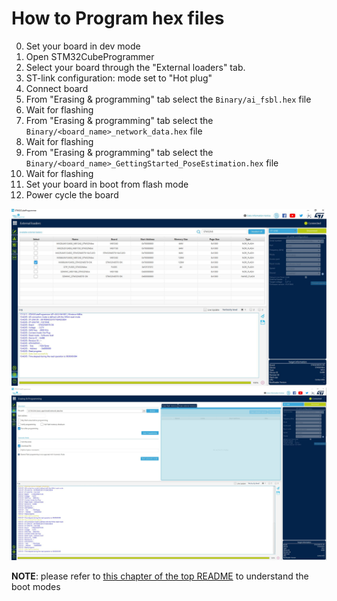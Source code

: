 # How to Program hex files

0. Set your board in dev mode
1. Open STM32CubeProgrammer
2. Select your board through the "External loaders" tab.
3. ST-link configuration: mode set to "Hot plug"
4. Connect board
5. From "Erasing & programming" tab select the `Binary/ai_fsbl.hex` file
6. Wait for flashing
7. From "Erasing & programming" tab select the `Binary/<board_name>_network_data.hex` file
8. Wait for flashing
9. From "Erasing & programming" tab select the `Binary/<board_name>_GettingStarted_PoseEstimation.hex` file
10. Wait for flashing
11. Set your board in boot from flash mode
12. Power cycle the board

![Board Selection](../_htmresc/selectBoard.JPG)
![Flash the Hex file](../_htmresc/flashHex.JPG)

__NOTE__: please refer to [this chapter of the top README](../README.md#boot-modes) to understand the boot modes
